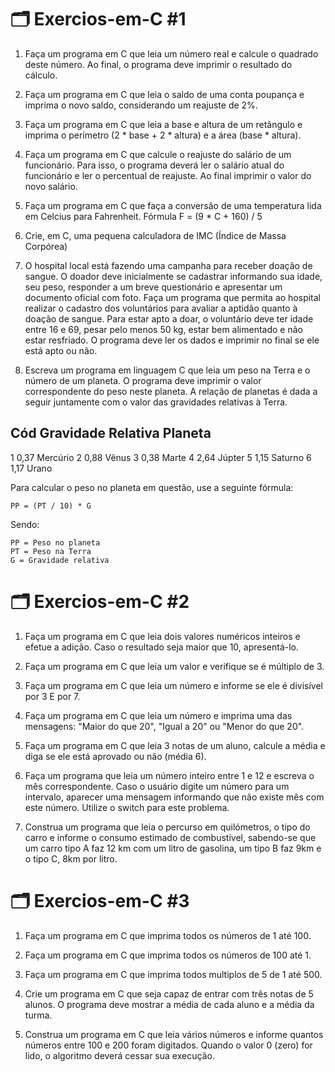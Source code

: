 # 🗂️ Exercios-em-C #1

1. Faça um programa em C que leia um número real e calcule o quadrado deste número. Ao final, o programa deve imprimir o resultado do cálculo.

2. Faça um programa em C que leia o saldo de uma conta poupança e imprima o novo saldo, considerando um reajuste de 2%.

3. Faça um programa em C que leia a base e altura de um retângulo e imprima o perímetro (2 * base + 2 * altura) e a área (base * altura).

4. Faça um programa em C que calcule o reajuste do salário de um funcionário. Para isso, o programa deverá ler o salário atual do funcionário e ler o percentual de reajuste. Ao final imprimir o valor do novo salário.

5. Faça um programa em C que faça a conversão de uma temperatura lida em Celcius para Fahrenheit. Fórmula F = (9 * C + 160) / 5

6. Crie, em C, uma pequena calculadora de IMC (Índice de Massa Corpórea)

7. O hospital local está fazendo uma campanha para receber doação de sangue.
    O doador deve inicialmente se cadastrar informando sua idade, seu peso, responder a um breve questionário e apresentar um documento oficial com foto.
    Faça um programa que permita ao hospital realizar o cadastro dos voluntários para avaliar a aptidão quanto à doação de sangue. 
    Para estar apto a doar, o voluntário deve ter idade entre 16 e 69, pesar pelo menos 50 kg, estar bem alimentado e não estar resfriado. 
    O programa deve ler os dados e imprimir no final se ele está apto ou não.
    
 8. Escreva um programa em linguagem C que leia um peso na Terra e o número de um planeta. O programa deve imprimir o valor correspondente do peso neste planeta.
   A relação de planetas é dada a seguir juntamente com o valor das gravidades relativas à Terra.
 
Cód     Gravidade Relativa      Planeta
------------------------------------------
1           0,37                Mercúrio
2           0,88                Vênus
3           0,38                Marte
4           2,64                Júpter
5           1,15                Saturno
6           1,17                Urano
 
Para calcular o peso no planeta em questão, use a seguinte 
fórmula:
 
    PP = (PT / 10) * G
 
Sendo:
 
    PP = Peso no planeta
    PT = Peso na Terra
    G = Gravidade relativa


# 🗂️ Exercios-em-C #2
1. Faça um programa em C que leia dois valores numéricos inteiros e efetue a adição. Caso o resultado seja maior que 10, apresentá-lo.

2.  Faça um programa em C que leia um valor e verifique se é múltiplo de 3.

3. Faça um programa em C que leia um número e informe se ele é divisível por 3 E por 7.

4. Faça um programa em C que leia um número e imprima uma das mensagens: "Maior do que 20", "Igual a 20" ou "Menor do que 20".

5. Faça um programa em C que leia 3 notas de um aluno, calcule a média e diga se ele está aprovado ou não (média 6).

6. Faça um programa que leia um número inteiro entre 1 e 12 e escreva o mês correspondente. Caso o usuário digite um número para um intervalo, aparecer uma mensagem informando que não existe mês com este número. Utilize o switch para este problema.

7. Construa um programa que leia o percurso em quilómetros, o tipo do carro e informe o consumo estimado de combustível, sabendo-se que um carro tipo A faz 12 km com um litro de gasolina, um tipo B faz 9km e o tipo C, 8km por litro.

# 🗂️ Exercios-em-C #3

1. Faça um programa em C que imprima todos os números de 1 até 100.

2. Faça um programa em C que imprima todos os números de 100 até 1.

3. Faça um programa em C que imprima todos multiplos de 5 de 1 até 500.

4. Crie um programa em C que seja capaz de entrar com três notas de 5 alunos. 
O programa deve mostrar a média de cada aluno e a média da turma.

 5. Construa um programa em C que leia vários números e informe quantos números entre 100 e 200 foram digitados.
 Quando o valor 0 (zero) for lido, o algoritmo deverá cessar sua execução.
